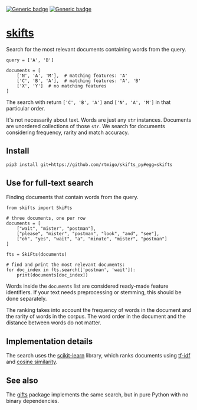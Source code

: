 [![Generic badge](https://img.shields.io/badge/Python-3.6+-blue.svg)](#)
[![Generic badge](https://img.shields.io/badge/OS-Linux%20|%20macOS%20|%20Windows-blue.svg)](#)

# [skifts](https://github.com/rtmigo/skifts_py#readme)

Search for the most relevant documents containing words from the query.

```python3
query = ['A', 'B']

documents = [
    ['N', 'A', 'M'],  # matching features: 'A'
    ['C', 'B', 'A'],  # matching features: 'A', 'B'  
    ['X', 'Y']  # no matching features
]
```

The search with return `['C', 'B', 'A']` and `['N', 'A', 'M']` in that 
particular order.

It's not necessarily about text. Words are just any `str` instances. 
Documents are unordered collections of those `str`. We search for documents
considering frequency, rarity and match accuracy.

## Install

```bash
pip3 install git+https://github.com/rtmigo/skifts_py#egg=skifts
```

## Use for full-text search

Finding documents that contain words from the query.

```python3
from skifts import SkiFts

# three documents, one per row
documents = [
    ["wait", "mister", "postman"],
    ["please", "mister", "postman", "look", "and", "see"],
    ["oh", "yes", "wait", "a", "minute", "mister", "postman"]
]

fts = SkiFts(documents)

# find and print the most relevant documents:
for doc_index in fts.search(['postman', 'wait']):
    print(documents[doc_index])
```

Words inside the `documents` list are considered ready-made feature identifiers.
If your text needs preprocessing or stemming, this should be done separately.

The ranking takes into account the frequency of words in the document and the
rarity of words in the corpus. The word order in the document and the distance
between words do not matter.

## Implementation details

The search uses the [scikit-learn](https://scikit-learn.org) library, which
ranks documents using [tf-idf](https://en.wikipedia.org/wiki/Tf%E2%80%93idf) and
[cosine similarity](https://en.wikipedia.org/wiki/Cosine_similarity).

## See also

The [gifts](https://github.com/rtmigo/gifts_py#readme) package implements the
same search, but in pure Python with no binary dependencies.
